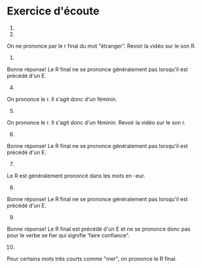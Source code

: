 # Exercice d'écoute

1. 



2. 




On ne prononce par le r final du mot "étranger". Revoir la vidéo sur le son R.



1. 

Bonne réponse! Le R final ne se prononce généralement pas lorsqu'il est précédé d'un E.





4. 


On prononce le r. Il s'agit donc d'un féminin.



5. 


On prononce le r. Il s'agit donc d'un féminin. Revoir la vidéo sur le son r.



6. 


Bonne réponse! Le R final ne se prononce généralement pas lorsqu'il est précédé d'un E.





7. 


Le R est généralement prononcé dans les mots en -eur.



8. 


Bonne réponse! Le R final ne se prononce généralement pas lorsqu'il est précédé d'un E.





9. 


Bonne réponse! Le R final est précédé d'un E et ne se prononce donc pas pour le verbe se fier qui signifie 'faire confiance".





10. 


Pour certains mots très courts comme "mer", on prononce le R final.



